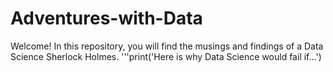 # Adventures-with-Data
Welcome! In this repository, you will find the musings and findings of a Data Science Sherlock Holmes. 
'''print('Here is why Data Science would fail if...')
